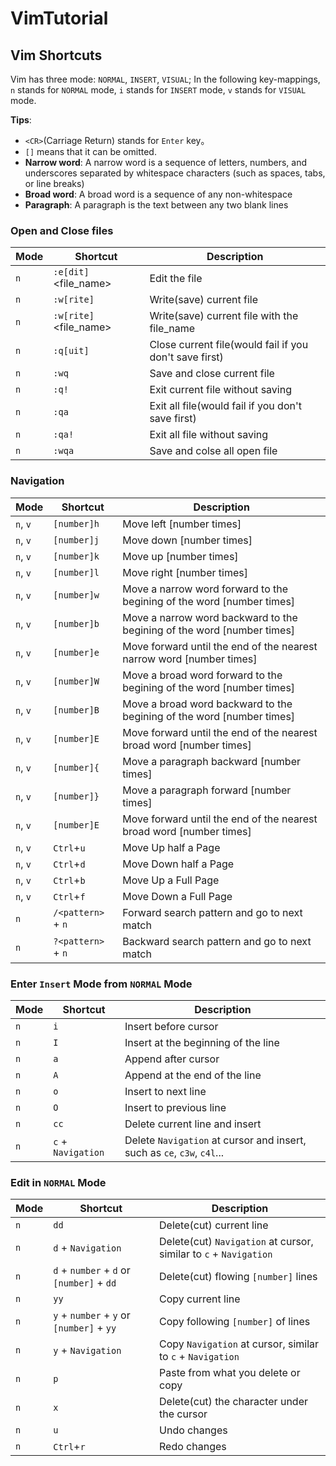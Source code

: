 # VimTutorial

## Vim Shortcuts

Vim has three mode: `NORMAL`, `INSERT`, `VISUAL`; In the following key-mappings, `n` stands for `NORMAL` mode, `i` stands for `INSERT` mode, `v` stands for `VISUAL` mode.

**Tips**:

- `<CR>`(Carriage Return) stands for `Enter` key。
- `[]` means that it can be omitted.
- **Narrow word**: A narrow word is a sequence of letters, numbers, and underscores separated by whitespace characters (such as spaces, tabs, or line breaks)
- **Broad word**: A broad word is a sequence of any non-whitespace
- **Paragraph**: A paragraph is the text between any two blank lines

### Open and Close files

| Mode | Shortcut                   | Description                                            |
| ---- | -------------------------- | ------------------------------------------------------ |
| `n`  | `:e[dit]` <file_name><CR>  | Edit the file                                          |
| `n`  | `:w[rite]`<CR>             | Write(save) current file                               |
| `n`  | `:w[rite]` <file_name><CR> | Write(save) current file with the file_name            |
| `n`  | `:q[uit]`<CR>              | Close current file(would fail if you don't save first) |
| `n`  | `:wq`<CR>                  | Save and close current file                            |
| `n`  | `:q!`<CR>                  | Exit current file without saving                       |
| `n`  | `:qa`<CR>                  | Exit all file(would fail if you don't save first)      |
| `n`  | `:qa!`<CR>                 | Exit all file without saving                           |
| `n`  | `:wqa`<CR>                 | Save and colse all open file                           |

### Navigation

| Mode     | Shortcut               | Description                                                            |
| -------- | ---------------------- | ---------------------------------------------------------------------- |
| `n`, `v` | `[number]h`            | Move left [number times]                                               |
| `n`, `v` | `[number]j`            | Move down [number times]                                               |
| `n`, `v` | `[number]k`            | Move up [number times]                                                 |
| `n`, `v` | `[number]l`            | Move right [number times]                                              |
| `n`, `v` | `[number]w`            | Move a narrow word forward to the begining of the word [number times]  |
| `n`, `v` | `[number]b`            | Move a narrow word backward to the begining of the word [number times] |
| `n`, `v` | `[number]e`            | Move forward until the end of the nearest narrow word [number times]   |
| `n`, `v` | `[number]W`            | Move a broad word forward to the begining of the word [number times]   |
| `n`, `v` | `[number]B`            | Move a broad word backward to the begining of the word [number times]  |
| `n`, `v` | `[number]E`            | Move forward until the end of the nearest broad word [number times]    |
| `n`, `v` | `[number]{`            | Move a paragraph backward [number times]                               |
| `n`, `v` | `[number]}`            | Move a paragraph forward [number times]                                |
| `n`, `v` | `[number]E`            | Move forward until the end of the nearest broad word [number times]    |
| `n`, `v` | `Ctrl`+`u`             | Move Up half a Page                                                    |
| `n`, `v` | `Ctrl`+`d`             | Move Down half a Page                                                  |
| `n`, `v` | `Ctrl`+`b`             | Move Up a Full Page                                                    |
| `n`, `v` | `Ctrl`+`f`             | Move Down a Full Page                                                  |
| `n`      | `/<pattern>`<CR> + `n` | Forward search pattern and go to next match                            |
| `n`      | `?<pattern>`<CR> + `n` | Backward search pattern and go to next match                           |

### Enter `Insert` Mode from `NORMAL` Mode

| Mode | Shortcut           | Description                                                             |
| ---- | ------------------ | ----------------------------------------------------------------------- |
| `n`  | `i`                | Insert before cursor                                                    |
| `n`  | `I`                | Insert at the beginning of the line                                     |
| `n`  | `a`                | Append after cursor                                                     |
| `n`  | `A`                | Append at the end of the line                                           |
| `n`  | `o`                | Insert to next line                                                     |
| `n`  | `O`                | Insert to previous line                                                 |
| `n`  | `cc`               | Delete current line and insert                                          |
| `n`  | `c` + `Navigation` | Delete `Navigation` at cursor and insert, such as `ce`, `c3w`, `c4l`... |

### Edit in `NORMAL` Mode

| Mode | Shortcut                                  | Description                                                       |
| ---- | ----------------------------------------- | ----------------------------------------------------------------- |
| `n`  | `dd`                                      | Delete(cut) current line                                          |
| `n`  | `d` + `Navigation`                        | Delete(cut) `Navigation` at cursor, similar to `c` + `Navigation` |
| `n`  | `d` + `number` + `d` or `[number]` + `dd` | Delete(cut) flowing `[number]` lines                              |
| `n`  | `yy`                                      | Copy current line                                                 |
| `n`  | `y` + `number` + `y` or `[number]` + `yy` | Copy following `[number]` of lines                                |
| `n`  | `y` + `Navigation`                        | Copy `Navigation` at cursor, similar to `c` + `Navigation`        |
| `n`  | `p`                                       | Paste from what you delete or copy                                |
| `n`  | `x`                                       | Delete(cut) the character under the cursor                        |
| `n`  | `u`                                       | Undo changes                                                      |
| `n`  | `Ctrl`+`r`                                | Redo changes                                                      |
